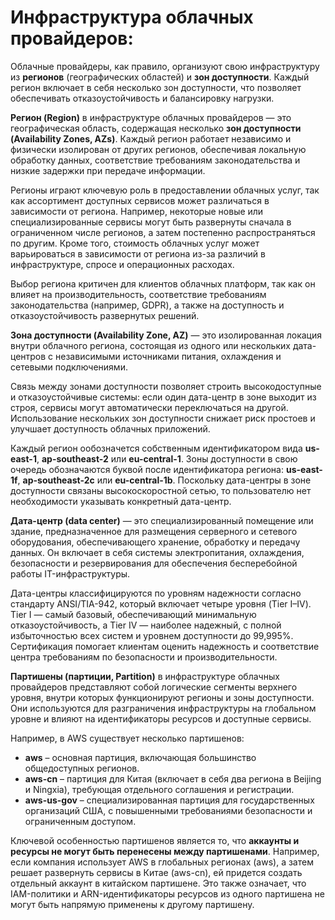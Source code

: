 # Инфраструктура облачных провайдеров:

Облачные провайдеры, как правило, организуют свою инфраструктуру из **регионов** (географических областей) и **зон доступности**. Каждый регион включает в себя несколько зон доступности, что позволяет обеспечивать отказоустойчивость и балансировку нагрузки.

**Регион (Region)** в инфраструктуре облачных провайдеров — это географическая область, содержащая несколько **зон доступности (Availability Zones, AZs)**. Каждый регион работает независимо и физически изолирован от других регионов, обеспечивая локальную обработку данных, соответствие требованиям законодательства и низкие задержки при передаче информации.

Регионы играют ключевую роль в предоставлении облачных услуг, так как ассортимент доступных сервисов может различаться в зависимости от региона. Например, некоторые новые или специализированные сервисы могут быть развернуты сначала в ограниченном числе регионов, а затем постепенно распространяться по другим. Кроме того, стоимость облачных услуг может варьироваться в зависимости от региона из-за различий в инфраструктуре, спросе и операционных расходах.

Выбор региона критичен для клиентов облачных платформ, так как он влияет на производительность, соответствие требованиям законодательства (например, GDPR), а также на доступность и отказоустойчивость развернутых решений.

**Зона доступности (Availability Zone, AZ)** — это изолированная локация внутри облачного региона, состоящая из одного или нескольких дата-центров с независимыми источниками питания, охлаждения и сетевыми подключениями.

Связь между зонами доступности позволяет строить высокодоступные и отказоустойчивые системы: если один дата-центр в зоне выходит из строя, сервисы могут автоматически переключаться на другой. Использование нескольких зон доступности снижает риск простоев и улучшает доступность облачных приложений.

Каждый регион ообозначется собственным идентификатором вида **us-east-1**, **ap-southeast-2** или **eu-central-1**. Зоны доступности в свою очередь обозначаются буквой после идентификатора региона: **us-east-1f**, **ap-southeast-2c** или **eu-central-1b**. Поскольку дата-центры в зоне доступности связаны высокоскоростной сетью, то пользователю нет необходимости указывать конкретный дата-центр.

**Дата-центр (data center)** — это специализированный помещение или здание, предназначенное для размещения серверного и сетевого оборудования, обеспечивающего хранение, обработку и передачу данных. Он включает в себя системы электропитания, охлаждения, безопасности и резервирования для обеспечения бесперебойной работы IT-инфраструктуры.

Дата-центры классифицируются по уровням надежности согласно стандарту ANSI/TIA-942, который включает четыре уровня (Tier I–IV). Tier I — самый базовый, обеспечивающий минимальную отказоустойчивость, а Tier IV — наиболее надежный, с полной избыточностью всех систем и уровнем доступности до 99,995%. Сертификация помогает клиентам оценить надежность и соответствие центра требованиям по безопасности и производительности.

**Партишены (партиции, Partition)** в инфраструктуре облачных провайдеров представляют собой логические сегменты верхнего уровня, внутри которых функционируют регионы и зоны доступности. Они используются для разграничения инфраструктуры на глобальном уровне и влияют на идентификаторы ресурсов и доступные сервисы.

Например, в AWS существует несколько партишенов:

- **aws** – основная партиция, включающая большинство общедоступных регионов.
- **aws-cn** – партиция для Китая (включает в себя два региона в Beijing и Ningxia), требующая отдельного соглашения и регистрации.
- **aws-us-gov** – специализированная партиция для государственных организаций США, с повышенными требованиями безопасности и ограниченным доступом.

Ключевой особенностью партишенов является то, что **аккаунты и ресурсы не могут быть перенесены между партишенами**. Например, если компания использует AWS в глобальных регионах (aws), а затем решает развернуть сервисы в Китае (aws-cn), ей придется создать отдельный аккаунт в китайском партишене. Это также означает, что IAM-политики и ARN-идентификаторы ресурсов из одного партишена не могут быть напрямую применены к другому партишену.
